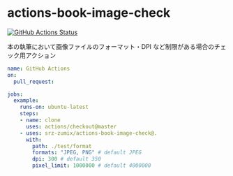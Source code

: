 # actions-book-image-check

[![GitHub Actions Status](https://github.com/srz-zumix/actions-book-image-check/workflows/Example/badge.svg?branch=master)](https://github.com/srz-zumix/actions-book-image-check/actions?query=workflow%3A%22Example%22)

本の執筆において画像ファイルのフォーマット・DPI など制限がある場合のチェック用アクション

```yaml
name: GitHub Actions
on:
  pull_request:

jobs:
  example:
    runs-on: ubuntu-latest
    steps:
    - name: clone
      uses: actions/checkout@master
    - uses: srz-zumix/actions-book-image-check@.
      with:
        path: ./test/format
        formats: "JPEG, PNG" # default JPEG
        dpi: 300 # default 350
        pixel_limit: 1000000 # default 4000000
```
